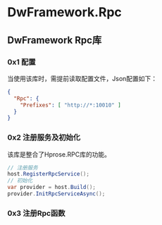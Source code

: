 # DwFramework.Rpc

## DwFramework Rpc库

### 0x1 配置

当使用该库时，需提前读取配置文件，Json配置如下：

```json
{
  "Rpc": {
    "Prefixes": [ "http://*:10010" ]
  }
}
```

### 0x2 注册服务及初始化

该库是整合了Hprose.RPC库的功能。

```c#
// 注册服务
host.RegisterRpcService();
// 初始化
var provider = host.Build();
provider.InitRpcServiceAsync();
```

### 0x3 注册Rpc函数